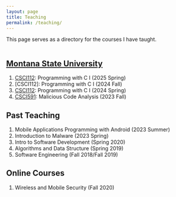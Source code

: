```yaml
---
layout: page
title: Teaching
permalink: /teaching/
---
```


This page serves as a directory for the courses I have taught.

<hr style="clear:both;visibility: hidden;" />


## [Montana State University](https://prodmyinfo.montana.edu/pls/bzagent/bzskcrse.PW_ListSchClassSimple)

1. [CSCI112](https://fangtian-zhong.github.io/teaching/csci112-spring-2025/syllabus): Programming with C I (2025 Spring)
2. [CSCI112]: Programming with C I (2024 Fall)
3. [CSCI112](): Programming with C I (2024 Spring)
4. [CSCI591](https://fangtian-zhong.github.io/teaching/csci591-fall-2023/MalCodeA.html): Malicious Code Analysis (2023 Fall)


## Past Teaching

1. Mobile Applications Programming with Android (2023 Summer)
2. Introduction to Malware (2023 Spring)
3. Intro to Software Development (Spring 2020)
4. Algorithms and Data Structure (Spring 2019)
5. Software Engineering (Fall 2018/Fall 2019)


## Online Courses
1. Wireless and Mobile Security (Fall 2020)
